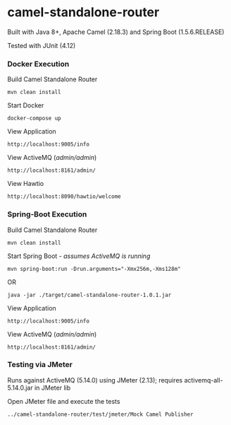 camel-standalone-router
=======================

Built with Java 8+, Apache Camel (2.18.3) and Spring Boot (1.5.6.RELEASE)

Tested with JUnit (4.12)

### Docker Execution

Build Camel Standalone Router

`mvn clean install`

Start Docker

`docker-compose up`

View Application

`http://localhost:9005/info`

View ActiveMQ (_admin/admin_)

`http://localhost:8161/admin/`

View Hawtio

`http://localhost:8090/hawtio/welcome`


### Spring-Boot Execution

Build Camel Standalone Router

`mvn clean install`

Start Spring Boot - _assumes ActiveMQ is running_

`mvn spring-boot:run -Drun.arguments="-Xmx256m,-Xms128m"`

OR

`java -jar ./target/camel-standalone-router-1.0.1.jar`

View Application

`http://localhost:9005/info`

View ActiveMQ (_admin/admin_)

`http://localhost:8161/admin/`

### Testing via JMeter

Runs against ActiveMQ (5.14.0) using JMeter (2.13); requires activemq-all-5.14.0.jar in JMeter lib

Open JMeter file and execute the tests

`../camel-standalone-router/test/jmeter/Mock Camel Publisher`
